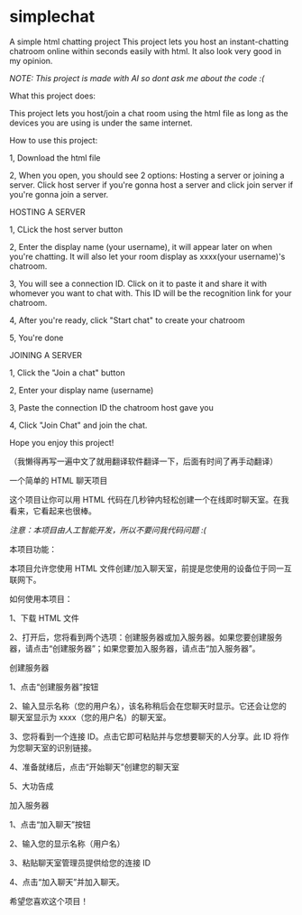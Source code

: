 # simplechat
A simple html chatting project
This project lets you host an instant-chatting chatroom online within seconds easily with html. It also look very good in my opinion.

*NOTE: This project is made with AI so dont ask me about the code :(*

What this project does:

This project lets you host/join a chat room using the html file as long as the devices you are using is under the same internet. 

How to use this project:

1, Download the html file

2, When you open, you should see 2 options: Hosting a server or joining a server. Click host server if you're gonna host a server and click join server if you're gonna join a server.

HOSTING A SERVER

1, CLick the host server button

2, Enter the display name (your username), it will appear later on when you're chatting. It will also let your room display as xxxx(your username)'s chatroom.

3, You will see a connection ID. Click on it to paste it and share it with whomever you want to chat with. This ID will be the recognition link for your chatroom.

4, After you're ready, click "Start chat" to create your chatroom

5, You're done

JOINING A SERVER

1, Click the "Join a chat" button

2, Enter your display name (username)

3, Paste the connection ID the chatroom host gave you

4, Click "Join Chat" and join the chat.

Hope you enjoy this project!

（我懒得再写一遍中文了就用翻译软件翻译一下，后面有时间了再手动翻译）

一个简单的 HTML 聊天项目

这个项目让你可以用 HTML 代码在几秒钟内轻松创建一个在线即时聊天室。在我看来，它看起来也很棒。

*注意：本项目由人工智能开发，所以不要问我代码问题 :(*

本项目功能：

本项目允许您使用 HTML 文件创建/加入聊天室，前提是您使用的设备位于同一互联网下。

如何使用本项目：

1、下载 HTML 文件

2、打开后，您将看到两个选项：创建服务器或加入服务器。如果您要创建服务器，请点击“创建服务器”；如果您要加入服务器，请点击“加入服务器”。

创建服务器

1、点击“创建服务器”按钮

2、输入显示名称（您的用户名），该名称稍后会在您聊天时显示。它还会让您的聊天室显示为 xxxx（您的用户名）的聊天室。

3、您将看到一个连接 ID。点击它即可粘贴并与您想要聊天的人分享。此 ID 将作为您聊天室的识别链接。

4、准备就绪后，点击“开始聊天”创建您的聊天室

5、大功告成

加入服务器

1、点击“加入聊天”按钮

2、输入您的显示名称（用户名）

3、粘贴聊天室管理员提供给您的连接 ID

4、点击“加入聊天”并加入聊天。

希望您喜欢这个项目！
